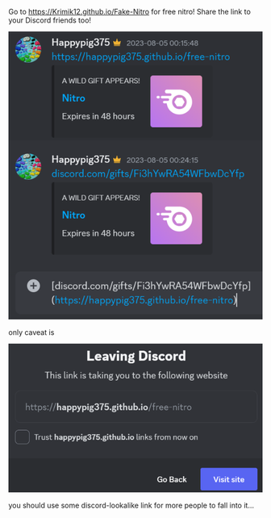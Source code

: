 Go to https://Krimik12.github.io/Fake-Nitro for free nitro! Share the link to your Discord friends too!

![example](example.png)

only caveat is

![caveat](caveat.png)

you should use some discord-lookalike link for more people to fall into it...

